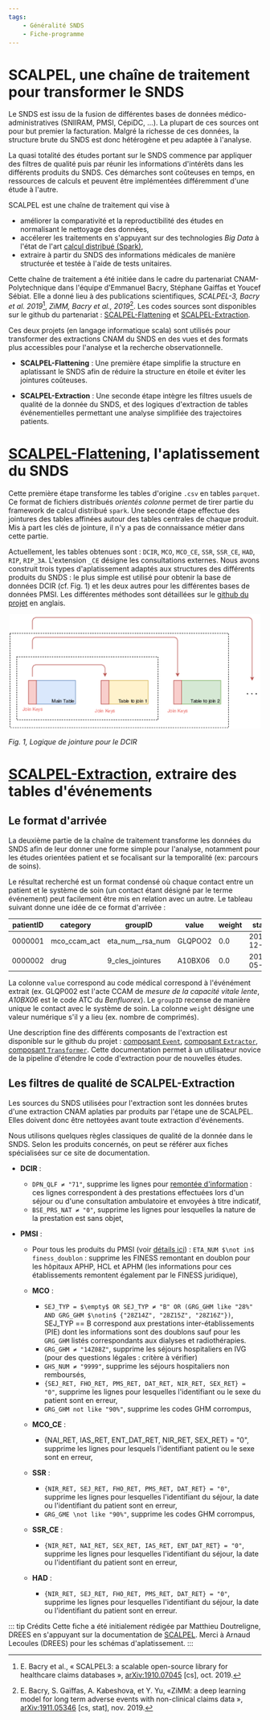 ```yaml
---
tags:
    - Généralité SNDS
    - Fiche-programme
---
```


# SCALPEL, une chaîne de traitement pour transformer le SNDS
<!-- SPDX-License-Identifier: MPL-2.0 -->

<TagLinks />

Le SNDS est issu de la fusion de différentes bases de données médico-administratives (SNIIRAM, PMSI, CépiDC, ...). La plupart de ces sources ont pour but premier la facturation. Malgré la richesse de ces données, la structure brute du SNDS est donc hétérogène et peu adaptée à l'analyse.

La quasi totalité des études portant sur le SNDS commence par appliquer des filtres de qualité puis par réunir les informations d'intérêts dans les différents produits du SNDS. Ces démarches sont coûteuses en temps, en ressources de calculs et peuvent être implémentées différemment d'une étude à l'autre.

SCALPEL est une chaîne de traitement qui vise à 
- améliorer la comparativité et la reproductibilité des études en normalisant le nettoyage des données, 
- accélerer les traitements en s'appuyant sur des technologies *Big Data* à l'état de l'art [calcul distribué (Spark)](https://spark.apache.org/), 
- extraire à partir du SNDS des informations médicales de manière structurée et testée à l'aide de tests unitaires.

Cette chaîne de traitement a été initiée dans le cadre du partenariat CNAM-Polytechnique dans l'équipe d'Emmanuel Bacry, Stéphane Gaiffas et Youcef Sébiat. Elle a donné lieu à des publications scientifiques, *SCALPEL-3, Bacry et al. 2019*[^1], *ZiMM, Bacry et al., 2019*[^2]. Les codes sources sont disponibles sur le github du partenariat : [SCALPEL-Flattening](https://github.com/X-DataInitiative/SCALPEL-Flattening) et [SCALPEL-Extraction](https://github.com/X-DataInitiative/SCALPEL-Extraction).

Ces deux projets (en langage informatique scala) sont utilisés pour transformer des extractions CNAM du SNDS en des vues et des formats plus accessibles pour l'analyse et la recherche observationnelle.

+ **SCALPEL-Flattening** : Une première étape simplifie la structure en aplatissant le SNDS afin de réduire la structure en étoile et éviter les jointures coûteuses.

+ **SCALPEL-Extraction** : Une seconde étape intègre les filtres usuels de qualité de la donnée du SNDS, et des logiques d'extraction de tables événementielles permettant une analyse simplifiée des trajectoires patients.


# [SCALPEL-Flattening](https://github.com/X-DataInitiative/SCALPEL-Flattening), l'aplatissement du SNDS

Cette première étape transforme les tables d'origine `.csv` en tables `parquet`. Ce format de fichiers distribués *orientés colonne* permet de tirer partie du framework de calcul distribué `spark`. Une seconde étape effectue des jointures des tables affinées autour des tables centrales de chaque produit. Mis à part les clés de jointure, il n'y a pas de connaissance métier dans cette partie.

Actuellement, les tables obtenues sont : `DCIR`, `MCO`, `MCO_CE`, `SSR`, `SSR_CE`, `HAD`, `RIP`, `RIP_3A`. L'extension `_CE` désigne les consultations externes. Nous avons construit trois types d'aplatissement adaptés aux structures des différents produits du SNDS : le plus simple est utilisé pour obtenir la base de données DCIR (cf. Fig. 1) et les deux autres pour les différentes bases de données PMSI. Les différentes méthodes sont détaillées sur le [github du projet](https://github.com/X-DataInitiative/SCALPEL-Flattening/blob/DREES-104-DocFlattening/README_joins.md) en anglais.

<p align="center">
<img src="/files/DREES/2020-03-05_aplatissement_dcir.png" width="500px"/>
</p>  

*Fig. 1, Logique de jointure pour le DCIR*

# [SCALPEL-Extraction](https://github.com/X-DataInitiative/SCALPEL-Extraction), extraire des tables d'événements

## Le format d'arrivée

La deuxième partie de la chaîne de traitement transforme les données du SNDS afin de leur donner une forme simple pour l'analyse, notamment pour les études orientées patient et se focalisant sur la temporalité (ex: parcours de soins).

Le résultat recherché est un format condensé où chaque contact entre un patient et le système de soin (un contact étant désigné par le terme événement) peut facilement être mis en relation avec un autre. Le tableau suivant donne une idée de ce format d'arrivée :

| patientID 	| category     	| groupID          	| value               	| weight 	| start      	| end   	|
|-----------	|--------------	|------------------	|---------------------	|--------	|------------	|-------	|
| 0000001   	| mco_ccam_act 	| eta_num__rsa_num 	| GLQPOO2              	| 0.0    	| 2016-12-01 	| null  	|
| 0000002   	| drug        	| 9_cles_jointures  | A10BX06 	            | 0.0    	| 2016-05-24 	|  null 	|

La colonne `value` correspond au code médical correspond à l'événément extrait (ex. GLQP002 est l'acte CCAM de *mesure de la capacité vitale lente*, *A10BX06* est le code ATC du *Benfluorex*). Le `groupID` recense de manière unique le contact avec le système de soin. La colonne `weight` désigne une valeur numérique s'il y a lieu (ex. nombre de comprimés).  

Une description fine des différents composants de l'extraction est disponible sur le github du projet : [composant `Event`](https://github.com/X-DataInitiative/SCALPEL-Extraction/blob/develop/Events.md), [composant `Extractor`](https://github.com/X-DataInitiative/SCALPEL-Extraction/blob/develop/Extractors.md), [composant `Transformer`](https://github.com/X-DataInitiative/SCALPEL-Extraction/blob/develop/Transformer.md). Cette documentation permet à un utilisateur novice de la pipeline d'étendre le code d'extraction pour de nouvelles études.  

## Les filtres de qualité de SCALPEL-Extraction

Les sources du SNDS utilisées pour l'extraction sont les données brutes d'une extraction CNAM aplaties par produits par l'étape une de SCALPEL. Elles doivent donc être nettoyées avant toute extraction d'événements.

Nous utilisons quelques règles classiques de qualité de la donnée dans le SNDS. Selon les produits concernés, on peut se référer aux fiches spécialisées sur ce site de documentation.

- **DCIR** :
  - `DPN_QLF ≠ "71"`, supprime les lignes pour [remontée d'information](../aller_plus_loin/documents_cnam/faq/faq_dcir.md#dcir) : ces lignes correspondent à des prestations effectuées lors d'un séjour ou d'une consultation ambulatoire et envoyées à titre indicatif,
  - `BSE_PRS_NAT ≠ "0"`, supprime les lignes pour lesquelles la nature de la prestation est sans objet,

- **PMSI** :
  - Pour tous les produits du PMSI (voir [détails ici](depenses_hopital_public.md)) : `ETA_NUM $\not in$ finess_doublon` : supprime les FINESS remontant en doublon pour les hôpitaux APHP, HCL et APHM (les informations pour ces établissements remontent également par le FINESS juridique),

  - **MCO** :
    - `SEJ_TYP = $\empty$ OR SEJ_TYP ≠ "B" OR (GRG_GHM like "28%" AND GRG_GHM $\notin$ {"28Z14Z", "28Z15Z", "28Z16Z"})`, SEJ_TYP == B correspond aux prestations inter-établissements (PIE) dont les informations sont des doublons sauf pour les `GRG_GHM` listés correspondants aux dialyses et radiothérapies.
    - `GRG_GHM ≠ "14Z08Z"`, supprime les séjours hospitaliers en IVG (pour des questions légales : critère à vérifier)
    - `GHS_NUM ≠ "9999"`, supprime les séjours hospitaliers non remboursés,
    - `{SEJ_RET, FHO_RET, PMS_RET, DAT_RET, NIR_RET, SEX_RET} = "0"`, supprime les lignes pour lesquelles l'identifiant ou le sexe du patient sont en erreur,
    - `GRG_GHM not like "90%"`, supprime les codes GHM corrompus,

  - **MCO_CE** :
    - {NAI_RET, IAS_RET, ENT_DAT_RET, NIR_RET, SEX_RET} = "0", supprime les lignes pour lesquels l'identifiant patient ou le sexe sont en erreur,

  - **SSR** :
    - `{NIR_RET, SEJ_RET, FHO_RET, PMS_RET, DAT_RET} = "0"`, supprime les lignes pour lesquelles l'identifiant du séjour, la date ou l'identifiant du patient sont en erreur,
    - `GRG_GME \not like "90%"`, supprime les codes GHM corrompus,

  - **SSR_CE** :
    - `{NIR_RET, NAI_RET, SEX_RET, IAS_RET, ENT_DAT_RET} = "0"`, supprime les lignes pour lesquelles l'identifiant du séjour, la date ou l'identifiant du patient sont en erreur,

  - **HAD** :
    - `{NIR_RET, SEJ_RET, FHO_RET, PMS_RET, DAT_RET} = "0"`, supprime les lignes pour lesquelles l'identifiant du séjour, la date ou l'identifiant du patient sont en erreur.

::: tip Crédits
Cette fiche a été initialement rédigée par Matthieu Doutreligne, DREES en s'appuyant sur la documentation de [SCALPEL](https://github.com/X-DataInitiative/SCALPEL-Flattening). Merci à Arnaud Lecoules (DREES) pour les schémas d'aplatissement.
:::


[^1]: E. Bacry et al., « SCALPEL3: a scalable open-source library for healthcare claims databases », [arXiv:1910.07045](http://arxiv.org/abs/1910.07045) [cs], oct. 2019.

[^2]: E. Bacry, S. Gaïffas, A. Kabeshova, et Y. Yu, «ZiMM: a deep learning model for long term adverse events with non-clinical claims data », [arXiv:1911.05346](http://arxiv.org/abs/1911.05346) [cs, stat], nov. 2019.
